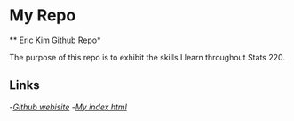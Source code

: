 # My Repo

** Eric Kim Github Repo*

The purpose of this repo is to exhibit the skills I learn throughout Stats 220.

## Links

-*[Github webisite](https://github.com/erick1m?tab=repositories)*
-*[My index html](https://erick1m.github.io/stats220/)*



